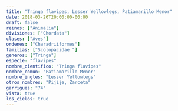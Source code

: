 ```yaml
---
title: "Tringa flavipes, Lesser Yellowlegs, Patiamarillo Menor"
date: 2018-03-26T20:00:00-00:00
draft: false
reinos: ["Animalia"]
divisiones: ["Chordata"]
clases: ["Aves"]
ordenes: ["Charadriiformes"]
familias: ["Scolopacidae "]
generos: ["Tringa"]
especie: "flavipes"
nombre_cientifico: "Tringa flavipes"
nombre_comun: "Patiamarillo Menor"
nombre_ingles: "Lesser Yellowlegs"
otros_nombres: "Pijije, Zarceta"
garrigues: "74"
vista: true
los_cielos: true
---
```

